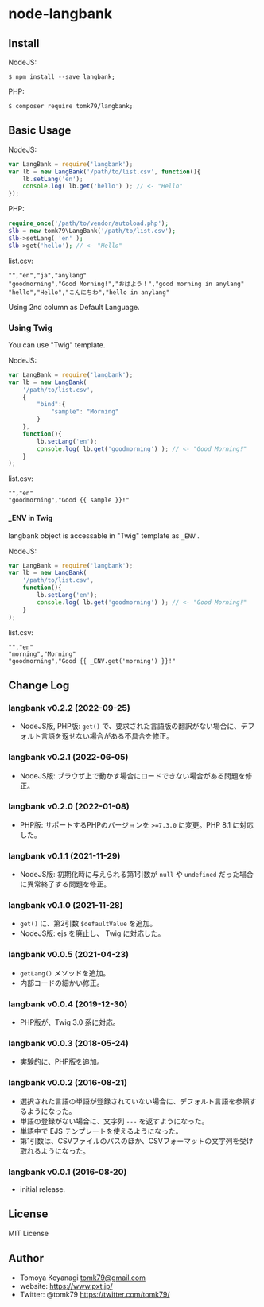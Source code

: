 # node-langbank

## Install

NodeJS:

```
$ npm install --save langbank;
```

PHP:

```
$ composer require tomk79/langbank;
```


## Basic Usage

NodeJS:

```js
var LangBank = require('langbank');
var lb = new LangBank('/path/to/list.csv', function(){
	lb.setLang('en');
	console.log( lb.get('hello') ); // <- "Hello"
});
```

PHP:

```php
require_once('/path/to/vendor/autoload.php');
$lb = new tomk79\LangBank('/path/to/list.csv');
$lb->setLang( 'en' );
$lb->get('hello'); // <- "Hello"
```

list.csv:

```csv
"","en","ja","anylang"
"goodmorning","Good Morning!","おはよう！","good morning in anylang"
"hello","Hello","こんにちわ","hello in anylang"
```

Using 2nd column as Default Language.


### Using Twig

You can use "Twig" template.

NodeJS:

```js
var LangBank = require('langbank');
var lb = new LangBank(
	'/path/to/list.csv',
	{
		"bind":{
			"sample": "Morning"
		}
	},
	function(){
		lb.setLang('en');
		console.log( lb.get('goodmorning') ); // <- "Good Morning!"
	}
);
```

list.csv:

```csv
"","en"
"goodmorning","Good {{ sample }}!"
```

#### \_ENV in Twig


langbank object is accessable in "Twig" template as `_ENV` .

NodeJS:

```js
var LangBank = require('langbank');
var lb = new LangBank(
	'/path/to/list.csv',
	function(){
		lb.setLang('en');
		console.log( lb.get('goodmorning') ); // <- "Good Morning!"
	}
);
```

list.csv:

```csv
"","en"
"morning","Morning"
"goodmorning","Good {{ _ENV.get('morning') }}!"
```


## Change Log

### langbank v0.2.2 (2022-09-25)

- NodeJS版, PHP版: `get()` で、要求された言語版の翻訳がない場合に、デフォルト言語を返せない場合がある不具合を修正。

### langbank v0.2.1 (2022-06-05)

- NodeJS版: ブラウザ上で動かす場合にロードできない場合がある問題を修正。

### langbank v0.2.0 (2022-01-08)

- PHP版: サポートするPHPのバージョンを `>=7.3.0` に変更。PHP 8.1 に対応した。

### langbank v0.1.1 (2021-11-29)

- NodeJS版: 初期化時に与えられる第1引数が `null` や `undefined` だった場合に異常終了する問題を修正。

### langbank v0.1.0 (2021-11-28)

- `get()` に、第2引数 `$defaultValue` を追加。
- NodeJS版: ejs を廃止し、 Twig に対応した。

### langbank v0.0.5 (2021-04-23)

- `getLang()` メソッドを追加。
- 内部コードの細かい修正。

### langbank v0.0.4 (2019-12-30)

- PHP版が、Twig 3.0 系に対応。

### langbank v0.0.3 (2018-05-24)

- 実験的に、PHP版を追加。

### langbank v0.0.2 (2016-08-21)

- 選択された言語の単語が登録されていない場合に、デフォルト言語を参照するようになった。
- 単語の登録がない場合に、文字列 `---` を返すようになった。
- 単語中で EJS テンプレートを使えるようになった。
- 第1引数は、CSVファイルのパスのほか、CSVフォーマットの文字列を受け取れるようになった。

### langbank v0.0.1 (2016-08-20)

- initial release.

## License

MIT License


## Author

- Tomoya Koyanagi <tomk79@gmail.com>
- website: <https://www.pxt.jp/>
- Twitter: @tomk79 <https://twitter.com/tomk79/>
